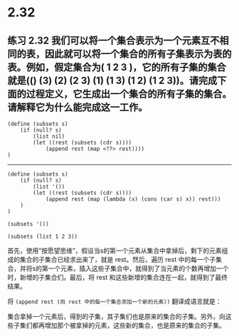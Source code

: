 # 2.32

## 练习 2.32 我们可以将一个集合表示为一个元素互不相同的表，因此就可以将一个集合的所有子集表示为表的表。例如，假定集合为( 1 2 3 )，它的所有子集的集合就是(() (3) (2) (2 3) (1) (1 3) (1 2) (1 2 3))。请完成下面的过程定义，它生成出一个集合的所有子集的集合。请解释它为什么能完成这一工作。

```
(define (subsets s)
    (if (null? s)
        (list nil)
        (let ((rest (subsets (cdr s))))
            (append rest (map <??> rest))))
)
```

---

```eval-scheme
(define (subsets s)
    (if (null? s)
        (list '())
        (let ((rest (subsets (cdr s))))
            (append rest (map (lambda (x) (cons (car s) x)) rest)))
    )
)

(subsets '())
```

```eval-scheme
(subsets (list 1 2 3))
```

首先，使用“按愿望思维”，假设当s的第一个元素从集合中拿掉后，剩下的元素组成的集合的子集合已经求出来了，就是 rest。然后，遍历 rest 中的每一个子集合，并将s的第一个元素，插入这些子集合中，就得到了当元素的个数再增加一个时，新增的子集合们。最后，将 rest 和这些新增的集合连在一起，就得到了最终结果。

将 `(append rest (向 rest 中的每一个集合添加一个新的元素))` 翻译成语言就是：

集合拿掉一个元素后，得到的子集，其子集们也是原来的集合的子集。另外，向这些子集们都再增加那个被拿掉的元素，这些新的集合，也是原来的集合的子集。